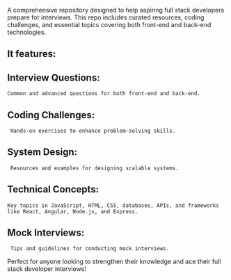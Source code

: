  A comprehensive repository designed to help aspiring full stack developers prepare for interviews.
 This repo includes curated resources, coding challenges, and essential topics covering both front-end and back-end technologies.

 ## It features:

  ## Interview Questions:
    Common and advanced questions for both front-end and back-end.
  ## Coding Challenges:
     Hands-on exercises to enhance problem-solving skills.
  ## System Design:
     Resources and examples for designing scalable systems.
  ## Technical Concepts:
    Key topics in JavaScript, HTML, CSS, databases, APIs, and frameworks like React, Angular, Node.js, and Express.
  ## Mock Interviews:
     Tips and guidelines for conducting mock interviews.

Perfect for anyone looking to strengthen their knowledge and ace their full stack developer interviews!
